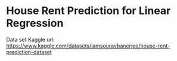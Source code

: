# House Rent Prediction for Linear Regression

Data set Kaggle url: https://www.kaggle.com/datasets/iamsouravbanerjee/house-rent-prediction-dataset
